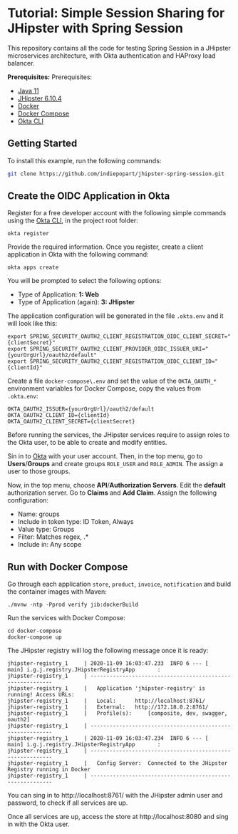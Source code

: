 # Tutorial: Simple Session Sharing for JHipster with Spring Session

This repository contains all the code for testing Spring Session in a JHipster microservices architecture, with Okta authentication and HAProxy load balancer.

**Prerequisites:**
Prerequisites:
- [Java 11](https://adoptopenjdk.net/)
- [JHipster 6.10.4](https://www.jhipster.tech/installation/)
- [Docker](https://docs.docker.com/get-docker/)
- [Docker Compose](https://docs.docker.com/compose/install/)
- [Okta CLI](https://github.com/okta/okta-cli)


## Getting Started

To install this example, run the following commands:
```bash
git clone https://github.com/indiepopart/jhipster-spring-session.git
```

## Create the OIDC Application in Okta

Register for a free developer account with the following simple commands using the [Okta CLI](https://github.com/okta/okta-cli), in the project root folder:

```shell
okta register
```
Provide the required information. Once you register, create a client application in Okta with the following command:

```shell
okta apps create
```

You will be prompted to select the following options:
- Type of Application: **1: Web**
- Type of Application (again): **3: JHipster**

The application configuration will be generated in the file `.okta.env` and it will look like this:
```shell
export SPRING_SECURITY_OAUTH2_CLIENT_REGISTRATION_OIDC_CLIENT_SECRET="{clientSecret}"
export SPRING_SECURITY_OAUTH2_CLIENT_PROVIDER_OIDC_ISSUER_URI="{yourOrgUrl}/oauth2/default"
export SPRING_SECURITY_OAUTH2_CLIENT_REGISTRATION_OIDC_CLIENT_ID="{clientId}"
```


Create a file `docker-compose\.env` and set the value of the `OKTA_OAUTH_*` environment variables for Docker Compose, copy the values from `.okta.env`:

```shell
OKTA_OAUTH2_ISSUER={yourOrgUrl}/oauth2/default
OKTA_OAUTH2_CLIENT_ID={clientId}
OKTA_OAUTH2_CLIENT_SECRET={clientSecret}
```
Before running the services, the JHipster services require to assign roles to the Okta user, to be able to create and modify entities.

Sin in to [Okta](https://www.okta.com/login/) with your user account. Then, in the top menu, go to **Users**/**Groups** and create groups `ROLE_USER` and `ROLE_ADMIN`. The assign a user to those groups.

Now, in the top menu, choose **API**/**Authorization Servers**. Edit the **default** authorization server. Go to **Claims** and **Add Claim**. Assign the following configuration:

- Name: groups
- Include in token type: ID Token, Always
- Value type: Groups
- Filter: Matches regex, .*
- Include in: Any scope


## Run with Docker Compose

Go through each application `store`, `product`, `invoice`, `notification` and build the container images with Maven:

```shell
./mvnw -ntp -Pprod verify jib:dockerBuild
```

Run the services with Docker Compose:

```shell
cd docker-compose
docker-compose up
```

The JHipster registry will log the following message once it is ready:
```
jhipster-registry_1     | 2020-11-09 16:03:47.233  INFO 6 --- [           main] i.g.j.registry.JHipsterRegistryApp       :
jhipster-registry_1     | ----------------------------------------------------------
jhipster-registry_1     | 	Application 'jhipster-registry' is running! Access URLs:
jhipster-registry_1     | 	Local: 		http://localhost:8761/
jhipster-registry_1     | 	External: 	http://172.18.0.2:8761/
jhipster-registry_1     | 	Profile(s): 	[composite, dev, swagger, oauth2]
jhipster-registry_1     | ----------------------------------------------------------
jhipster-registry_1     | 2020-11-09 16:03:47.234  INFO 6 --- [           main] i.g.j.registry.JHipsterRegistryApp       :
jhipster-registry_1     | ----------------------------------------------------------
jhipster-registry_1     | 	Config Server: 	Connected to the JHipster Registry running in Docker
jhipster-registry_1     | ----------------------------------------------------------
```

You can sing in to http://localhost:8761/ with the JHipster admin user and password, to check if all services are up.

Once all services are up, access the store at http://localhost:8080 and sing in with the Okta user.
